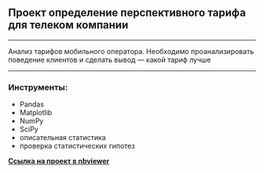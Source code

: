## Проект определение перспективного тарифа для телеком компании
_________________
Анализ тарифов мобильного оператора. Необходимо проанализировать поведение клиентов и сделать вывод — какой тариф лучше
____________________
### Инструменты:
- Pandas
- Matplotlib
- NumPy
- SciPy
- описательная статистика
- проверка статистических гипотез

[**Ссылка на проект в nbviewer**](https://nbviewer.jupyter.org/github/konicaRu/data_analyst/blob/master/3_project_statistical_analysis_data/3_project_telecom_tariff.ipynb)
